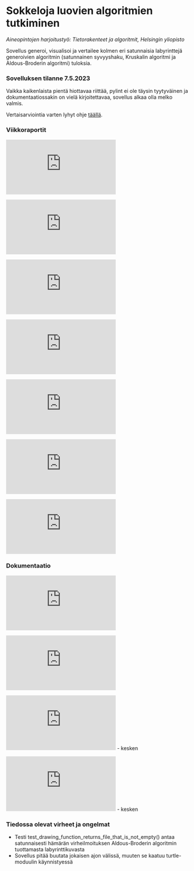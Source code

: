 # Sokkeloja luovien algoritmien tutkiminen
_Aineopintojen harjoitustyö: Tietorakenteet ja algoritmit, Helsingin yliopisto_

Sovellus generoi, visualisoi ja vertailee kolmen eri satunnaisia labyrinttejä generoivien algoritmin (satunnainen syvyyshaku, Kruskalin algoritmi ja Aldous-Broderin algoritmi) tuloksia. 


### Sovelluksen tilanne 7.5.2023

Vaikka kaikenlaista pientä hiottavaa riittää, pylint ei ole täysin tyytyväinen ja dokumentaatiossakin on vielä kirjoitettavaa, sovellus alkaa olla melko valmis.

Vertaisarviointia varten lyhyt ohje [täällä](https://github.com/KatjaKvintus/maze_generation/blob/main/dokumentaatio/testausohjeita.md).


### Viikkoraportit

![Viikkoraportti 1](https://github.com/KatjaKvintus/maze_generation/blob/main/dokumentaatio/Viikkoraportti_1.md)

![Viikkoraportti 2](https://github.com/KatjaKvintus/maze_generation/blob/main/dokumentaatio/Viikkoraportti_2.md)

![Viikkoraportti 3](https://github.com/KatjaKvintus/maze_generation/blob/main/dokumentaatio/Viikkoraportti_3.md)

![Viikkoraportti 4](https://github.com/KatjaKvintus/maze_generation/blob/main/dokumentaatio/Viikkoraportti_4.md)

![Viikkoraportti 5](https://github.com/KatjaKvintus/maze_generation/blob/main/dokumentaatio/Viikkoraportti_5.md)

![Viikkoraportti 6](https://github.com/KatjaKvintus/maze_generation/blob/main/dokumentaatio/Viikkoraportti_6.md)

![Viikkoraportti 7](https://github.com/KatjaKvintus/maze_generation/blob/main/dokumentaatio/Viikkoraportti_7.md)


### Dokumentaatio

![Määrittelydokumentti](https://github.com/KatjaKvintus/maze_generation/blob/main/dokumentaatio/M%C3%A4%C3%A4rittelydokumentti.md)

![Tuntikirjanpito](https://github.com/KatjaKvintus/maze_generation/blob/main/dokumentaatio/tuntikirjanpito.md)

![Testausdokumentti](https://github.com/KatjaKvintus/maze_generation/blob/main/dokumentaatio/testausdokumentti.md) - kesken

![Toteutusdokumentti](https://github.com/KatjaKvintus/maze_generation/blob/main/dokumentaatio/toteutusdokumentti.md) - kesken


### Tiedossa olevat virheet ja ongelmat

- Testi test_drawing_function_returns_file_that_is_not_empty() antaa satunnaisesti hämärän virheilmoituksen Aldous-Broderin algoritmin tuottamasta labyrinttikuvasta
- Sovellus pitää buutata jokaisen ajon välissä, muuten se kaatuu turtle-moduulin käynnistyessä
